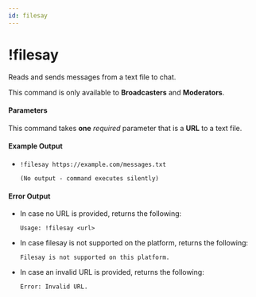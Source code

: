 ```yaml
---
id: filesay
---
```


# !filesay

Reads and sends messages from a text file to chat.

This command is only available to **Broadcasters** and **Moderators**.

#### Parameters

This command takes **one** *required* parameter that is a **URL** to a text file.

#### Example Output

* `!filesay https://example.com/messages.txt`

    ```
    (No output - command executes silently)
    ```

#### Error Output

* In case no URL is provided, returns the following:

    ```
    Usage: !filesay <url>
    ```

* In case filesay is not supported on the platform, returns the following:

    ```
    Filesay is not supported on this platform.
    ```

* In case an invalid URL is provided, returns the following:

    ```
    Error: Invalid URL.
    ```
